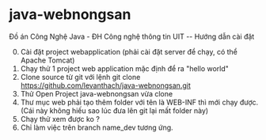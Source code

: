 # java-webnongsan
Đồ án Công Nghệ Java - ĐH Công nghệ thông tin UIT
-- Hướng dẫn cài đặt

0. Cài đặt project webapplication (phải cài đặt server để chạy, có thể Apache Tomcat)
1. Chạy thử 1 project web application mặc định để ra "hello world"
2. Clone source từ git với lệnh git clone https://github.com/levanthach/java-webnongsan.git
3. Thử Open Project java-webnongsan vừa clone
4. Thư mục web phải tạo thêm folder với tên là WEB-INF thì mới chạy được.(Cái này không hiếu sao lúc đưa lên git lại mất folder này)
5. Chạy thử xem được ko ?
6. Chỉ làm việc trên branch name_dev tương ứng.
